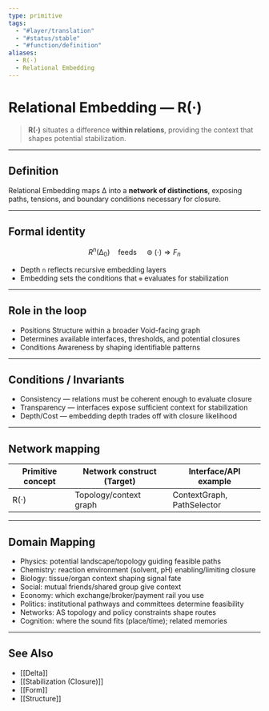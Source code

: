 ```yaml
---
type: primitive
tags:
  - "#layer/translation"
  - "#status/stable"
  - "#function/definition"
aliases:
  - R(·)
  - Relational Embedding
---
```


# Relational Embedding — R(·)

> **R(·)** situates a difference **within relations**, providing the context that shapes potential stabilization.

---

## Definition

Relational Embedding maps ∆ into a **network of distinctions**, exposing paths, tensions, and boundary conditions necessary for closure.

---

## Formal identity

$$
R^n(∆_0) \quad \text{feeds} \quad ⊚(\cdot) \Rightarrow F_n
$$

- Depth `n` reflects recursive embedding layers
- Embedding sets the conditions that `⊚` evaluates for stabilization

---

## Role in the loop

- Positions Structure within a broader Void-facing graph
- Determines available interfaces, thresholds, and potential closures
- Conditions Awareness by shaping identifiable patterns

---

## Conditions / Invariants

- Consistency — relations must be coherent enough to evaluate closure
- Transparency — interfaces expose sufficient context for stabilization
- Depth/Cost — embedding depth trades off with closure likelihood

---

## Network mapping

| Primitive concept | Network construct (Target) | Interface/API example |
|-------------------|----------------------------|-----------------------|
| R(·)              | Topology/context graph      | ContextGraph, PathSelector |

---

## Domain Mapping

- Physics: potential landscape/topology guiding feasible paths
- Chemistry: reaction environment (solvent, pH) enabling/limiting closure
- Biology: tissue/organ context shaping signal fate
- Social: mutual friends/shared group give context
- Economy: which exchange/broker/payment rail you use
- Politics: institutional pathways and committees determine feasibility
- Networks: AS topology and policy constraints shape routes
- Cognition: where the sound fits (place/time); related memories

---

## See Also

- [[Delta]]
- [[Stabilization (Closure)]]
- [[Form]]
- [[Structure]]
